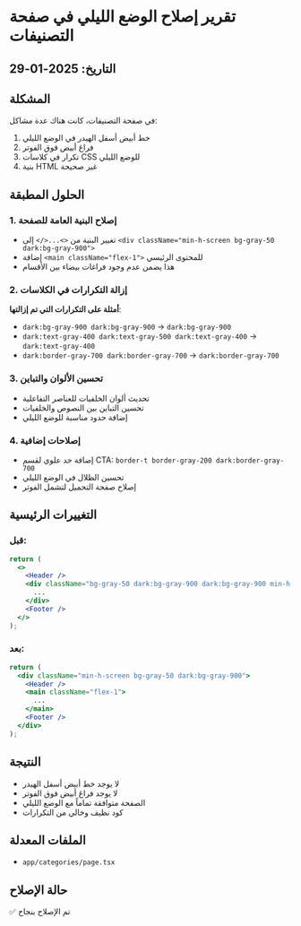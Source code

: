 # تقرير إصلاح الوضع الليلي في صفحة التصنيفات

## التاريخ: 2025-01-29

## المشكلة
في صفحة التصنيفات، كانت هناك عدة مشاكل:
1. خط أبيض أسفل الهيدر في الوضع الليلي
2. فراغ أبيض فوق الفوتر
3. تكرار في كلاسات CSS للوضع الليلي
4. بنية HTML غير صحيحة

## الحلول المطبقة

### 1. إصلاح البنية العامة للصفحة
- تغيير البنية من `<>...</>` إلى `<div className="min-h-screen bg-gray-50 dark:bg-gray-900">`
- إضافة `<main className="flex-1">` للمحتوى الرئيسي
- هذا يضمن عدم وجود فراغات بيضاء بين الأقسام

### 2. إزالة التكرارات في الكلاسات
**أمثلة على التكرارات التي تم إزالتها**:
- `dark:bg-gray-900 dark:bg-gray-900` → `dark:bg-gray-900`
- `dark:text-gray-400 dark:text-gray-500 dark:text-gray-400` → `dark:text-gray-400`
- `dark:border-gray-700 dark:border-gray-700` → `dark:border-gray-700`

### 3. تحسين الألوان والتباين
- تحديث ألوان الخلفيات للعناصر التفاعلية
- تحسين التباين بين النصوص والخلفيات
- إضافة حدود مناسبة للوضع الليلي

### 4. إصلاحات إضافية
- إضافة حد علوي لقسم CTA: `border-t border-gray-200 dark:border-gray-700`
- تحسين الظلال في الوضع الليلي
- إصلاح صفحة التحميل لتشمل الفوتر

## التغييرات الرئيسية

### قبل:
```jsx
return (
  <>
    <Header />
    <div className="bg-gray-50 dark:bg-gray-900 dark:bg-gray-900 min-h-screen">
      ...
    </div>
    <Footer />
  </>
);
```

### بعد:
```jsx
return (
  <div className="min-h-screen bg-gray-50 dark:bg-gray-900">
    <Header />
    <main className="flex-1">
      ...
    </main>
    <Footer />
  </div>
);
```

## النتيجة
- لا يوجد خط أبيض أسفل الهيدر
- لا يوجد فراغ أبيض فوق الفوتر
- الصفحة متوافقة تماماً مع الوضع الليلي
- كود نظيف وخالي من التكرارات

## الملفات المعدلة
- `app/categories/page.tsx`

## حالة الإصلاح
✅ تم الإصلاح بنجاح 